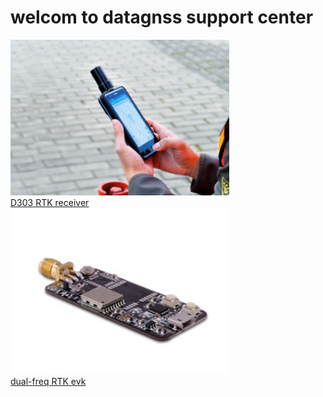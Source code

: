 # welcom to datagnss support center

<div style="text-align: left;">
<a href="/d303-docs/" alt="RTK Receiver"><img src="images/d303.png" style="width: 350px;"><br>D303 RTK receiver</a>
</div>
<div style="text-align: left;">
<a href="/rtk-board/" alt="RTK EVK"><img src="images/rtk-board.png" style="width: 350px;"><br>dual-freq RTK evk</a>
</div>